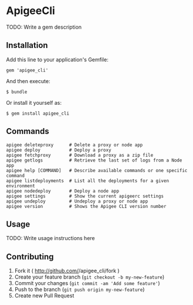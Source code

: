 # ApigeeCli

TODO: Write a gem description

## Installation

Add this line to your application's Gemfile:

    gem 'apigee_cli'

And then execute:

    $ bundle

Or install it yourself as:

    $ gem install apigee_cli

## Commands

    apigee deleteproxy      # Delete a proxy or node app
    apigee deploy           # Deploy a proxy
    apigee fetchproxy       # Download a proxy as a zip file
    apigee getlogs          # Retrieve the last set of logs from a Node app
    apigee help [COMMAND]   # Describe available commands or one specific command
    apigee listdeployments  # List all the deployments for a given environment
    apigee nodedeploy       # Deploy a node app
    apigee settings         # Show the current apigeerc settings
    apigee undeploy         # Undeploy a proxy or node app
    apigee version          # Shows the Apigee CLI version number

## Usage

TODO: Write usage instructions here

## Contributing

1. Fork it ( http://github.com/<my-github-username>/apigee_cli/fork )
2. Create your feature branch (`git checkout -b my-new-feature`)
3. Commit your changes (`git commit -am 'Add some feature'`)
4. Push to the branch (`git push origin my-new-feature`)
5. Create new Pull Request
